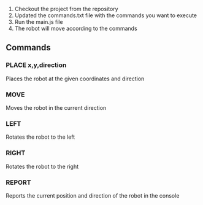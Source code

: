 1. Checkout the project from the repository
2. Updated the commands.txt file with the commands you want to execute
3. Run the main.js file
4. The robot will move according to the commands

## Commands

### PLACE x,y,direction
Places the robot at the given coordinates and direction

### MOVE
Moves the robot in the current direction

### LEFT
Rotates the robot to the left

### RIGHT
Rotates the robot to the right

### REPORT
Reports the current position and direction of the robot in the console

